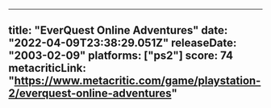 
---
title: "EverQuest Online Adventures"
date: "2022-04-09T23:38:29.051Z"
releaseDate: "2003-02-09"
platforms: ["ps2"]
score: 74
metacriticLink: "https://www.metacritic.com/game/playstation-2/everquest-online-adventures"
---
